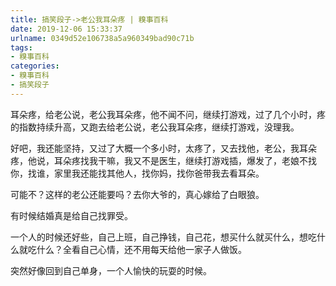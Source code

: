 ```yaml
---
title: 搞笑段子->老公我耳朵疼 | 糗事百科
date: 2019-12-06 15:33:37
urlname: 0349d52e106738a5a960349bad90c71b
tags: 
- 糗事百科
categories:
- 糗事百科
- 搞笑段子
---
```

耳朵疼，给老公说，老公我耳朵疼，他不闻不问，继续打游戏，过了几个小时，疼的指数持续升高，又跑去给老公说，老公我耳朵疼，继续打游戏，没理我。

好吧，我还能坚持，又过了大概一个多小时，太疼了，又去找他，老公，我耳朵疼，他说，耳朵疼找我干嘛，我又不是医生，继续打游戏插，爆发了，老娘不找你，找谁，家里我还能找其他人，找你妈，找你爸带我去看耳朵。

可能不？这样的老公还能要吗？去你大爷的，真心嫁给了白眼狼。

有时候结婚真是给自己找罪受。

一个人的时候还好些，自己上班，自己挣钱，自己花，想买什么就买什么，想吃什么就吃什么？全看自己心情，还不用每天给他一家子人做饭。

突然好像回到自己单身，一个人愉快的玩耍的时候。


